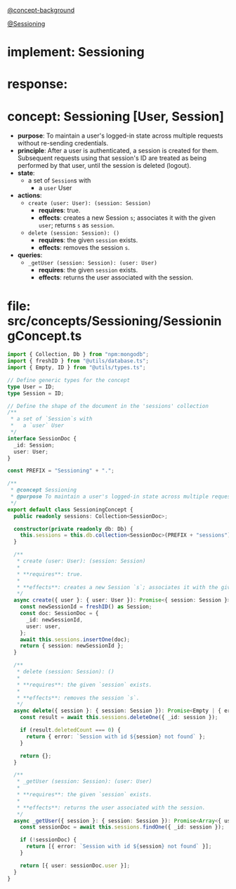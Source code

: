 [@concept-background](../../tools/concept-background.md)

[@Sessioning](Sessioning.md)

# implement: Sessioning
# response:

# concept: Sessioning \[User, Session]

*   **purpose**: To maintain a user's logged-in state across multiple requests without re-sending credentials.
*   **principle**: After a user is authenticated, a session is created for them. Subsequent requests using that session's ID are treated as being performed by that user, until the session is deleted (logout).
*   **state**:
    *   a set of `Session`s with
        *   a `user` User
*   **actions**:
    *   `create (user: User): (session: Session)`
        *   **requires**: true.
        *   **effects**: creates a new Session `s`; associates it with the given `user`; returns `s` as `session`.
    *   `delete (session: Session): ()`
        *   **requires**: the given `session` exists.
        *   **effects**: removes the session `s`.
*   **queries**:
    *   `_getUser (session: Session): (user: User)`
        *   **requires**: the given `session` exists.
        *   **effects**: returns the user associated with the session.

# file: src/concepts/Sessioning/SessioningConcept.ts

```typescript
import { Collection, Db } from "npm:mongodb";
import { freshID } from "@utils/database.ts";
import { Empty, ID } from "@utils/types.ts";

// Define generic types for the concept
type User = ID;
type Session = ID;

// Define the shape of the document in the 'sessions' collection
/**
 * a set of `Session`s with
 *   a `user` User
 */
interface SessionDoc {
  _id: Session;
  user: User;
}

const PREFIX = "Sessioning" + ".";

/**
 * @concept Sessioning
 * @purpose To maintain a user's logged-in state across multiple requests without re-sending credentials.
 */
export default class SessioningConcept {
  public readonly sessions: Collection<SessionDoc>;

  constructor(private readonly db: Db) {
    this.sessions = this.db.collection<SessionDoc>(PREFIX + "sessions");
  }

  /**
   * create (user: User): (session: Session)
   *
   * **requires**: true.
   *
   * **effects**: creates a new Session `s`; associates it with the given `user`; returns `s` as `session`.
   */
  async create({ user }: { user: User }): Promise<{ session: Session }> {
    const newSessionId = freshID() as Session;
    const doc: SessionDoc = {
      _id: newSessionId,
      user: user,
    };
    await this.sessions.insertOne(doc);
    return { session: newSessionId };
  }

  /**
   * delete (session: Session): ()
   *
   * **requires**: the given `session` exists.
   *
   * **effects**: removes the session `s`.
   */
  async delete({ session }: { session: Session }): Promise<Empty | { error: string }> {
    const result = await this.sessions.deleteOne({ _id: session });

    if (result.deletedCount === 0) {
      return { error: `Session with id ${session} not found` };
    }

    return {};
  }

  /**
   * _getUser (session: Session): (user: User)
   *
   * **requires**: the given `session` exists.
   *
   * **effects**: returns the user associated with the session.
   */
  async _getUser({ session }: { session: Session }): Promise<Array<{ user: User }> | [{ error: string }]> {
    const sessionDoc = await this.sessions.findOne({ _id: session });

    if (!sessionDoc) {
      return [{ error: `Session with id ${session} not found` }];
    }

    return [{ user: sessionDoc.user }];
  }
}
```